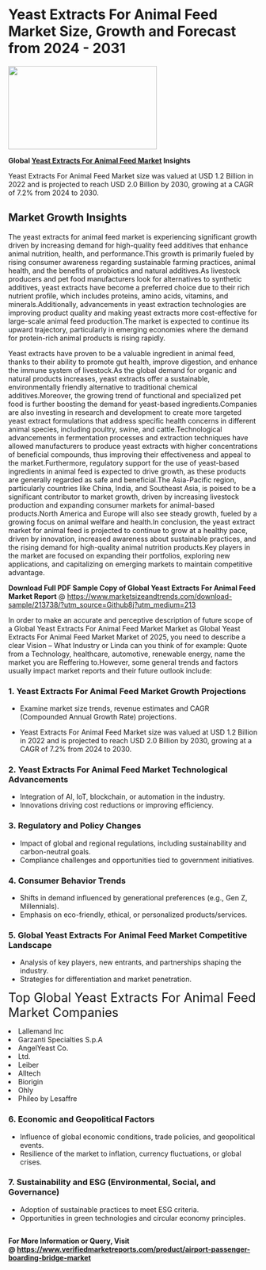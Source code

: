 <H1>Yeast Extracts For Animal Feed Market Size, Growth and Forecast from 2024 - 2031</H1><img class="aligncenter size-medium wp-image-584254" src="https://thirdeyenews.in/wp-content/uploads/2024/09/Global-Market-Research-300x168.jpeg" alt="" width="300" height="168" /><p><strong>Global&nbsp;<a href="https://www.marketsizeandtrends.com/download-sample/213738/?utm_source=Github8j?utm_medium=213">Yeast Extracts For Animal Feed Market</a> Insights</strong></p><p>Yeast Extracts For Animal Feed Market size was valued at USD 1.2 Billion in 2022 and is projected to reach USD 2.0 Billion by 2030, growing at a CAGR of 7.2% from 2024 to 2030.</p><p><h2>Market Growth Insights</h2> <p>The yeast extracts for animal feed market is experiencing significant growth driven by increasing demand for high-quality feed additives that enhance animal nutrition, health, and performance.This growth is primarily fueled by rising consumer awareness regarding sustainable farming practices, animal health, and the benefits of probiotics and natural additives.As livestock producers and pet food manufacturers look for alternatives to synthetic additives, yeast extracts have become a preferred choice due to their rich nutrient profile, which includes proteins, amino acids, vitamins, and minerals.Additionally, advancements in yeast extraction technologies are improving product quality and making yeast extracts more cost-effective for large-scale animal feed production.The market is expected to continue its upward trajectory, particularly in emerging economies where the demand for protein-rich animal products is rising rapidly.</p> <p>Yeast extracts have proven to be a valuable ingredient in animal feed, thanks to their ability to promote gut health, improve digestion, and enhance the immune system of livestock.As the global demand for organic and natural products increases, yeast extracts offer a sustainable, environmentally friendly alternative to traditional chemical additives.Moreover, the growing trend of functional and specialized pet food is further boosting the demand for yeast-based ingredients.Companies are also investing in research and development to create more targeted yeast extract formulations that address specific health concerns in different animal species, including poultry, swine, and cattle.Technological advancements in fermentation processes and extraction techniques have allowed manufacturers to produce yeast extracts with higher concentrations of beneficial compounds, thus improving their effectiveness and appeal to the market.Furthermore, regulatory support for the use of yeast-based ingredients in animal feed is expected to drive growth, as these products are generally regarded as safe and beneficial.The Asia-Pacific region, particularly countries like China, India, and Southeast Asia, is poised to be a significant contributor to market growth, driven by increasing livestock production and expanding consumer markets for animal-based products.North America and Europe will also see steady growth, fueled by a growing focus on animal welfare and health.In conclusion, the yeast extract market for animal feed is projected to continue to grow at a healthy pace, driven by innovation, increased awareness about sustainable practices, and the rising demand for high-quality animal nutrition products.Key players in the market are focused on expanding their portfolios, exploring new applications, and capitalizing on emerging markets to maintain competitive advantage.</p> <p><span class=""><strong>Download Full PDF Sample Copy of Global Yeast Extracts For Animal Feed Market Report</strong> @ <a href="https://www.marketsizeandtrends.com/download-sample/213738/?utm_source=Github8j?utm_medium=213" target="_blank">https://www.marketsizeandtrends.com/download-sample/213738/?utm_source=Github8j?utm_medium=213</a></span></p><p>In order to make an accurate and perceptive description of future scope of a Global&nbsp;Yeast Extracts For Animal Feed Market Market as Global&nbsp;Yeast Extracts For Animal Feed Market Market of 2025, you need to describe a clear Vision &ndash; What Industry or Linda can you think of for example: Quote from a Technology, healthcare, automotive, renewable energy, name the market you are Reffering to.However, some general trends and factors usually impact market reports and their future outlook include:</p><h3>1.&nbsp;<strong>Yeast Extracts For Animal Feed Market Growth Projections</strong></h3><ul><li>Examine market size trends, revenue estimates and CAGR (Compounded Annual Growth Rate) projections.</li><li><p>Yeast Extracts For Animal Feed Market size was valued at USD 1.2 Billion in 2022 and is projected to reach USD 2.0 Billion by 2030, growing at a CAGR of 7.2% from 2024 to 2030.</p></li></ul><h3>2.&nbsp;<strong>Yeast Extracts For Animal Feed Market Technological Advancements</strong></h3><ul><li>Integration of AI, IoT, blockchain, or automation in the industry.</li><li>Innovations driving cost reductions or improving efficiency.</li></ul><h3>3.&nbsp;<strong>Regulatory and Policy Changes</strong></h3><ul><li>Impact of global and regional regulations, including sustainability and carbon-neutral goals.</li><li>Compliance challenges and opportunities tied to government initiatives.</li></ul><h3>4.&nbsp;<strong>Consumer Behavior Trends</strong></h3><ul><li>Shifts in demand influenced by generational preferences (e.g., Gen Z, Millennials).</li><li>Emphasis on eco-friendly, ethical, or personalized products/services.</li></ul><h3>5.&nbsp;<strong>Global Yeast Extracts For Animal Feed Market Competitive Landscape</strong></h3><ul><li>Analysis of key players, new entrants, and partnerships shaping the industry.</li><li>Strategies for differentiation and market penetration.</li></ul><p data-pm-slice="1 1 []"><span style="color: inherit; font-family: inherit; font-size: 25px;">Top Global Yeast Extracts For Animal Feed Market Companies</span></p><div class="" data-test-id=""><p><li>Lallemand Inc</li><li> Garzanti Specialties S.p.A</li><li> AngelYeast Co.</li><li> Ltd.</li><li> Leiber</li><li> Alltech</li><li> Biorigin</li><li> Ohly</li><li> Phileo by Lesaffre</li></p></div><h3>6.&nbsp;<strong>Economic and Geopolitical Factors</strong></h3><ul><li>Influence of global economic conditions, trade policies, and geopolitical events.</li><li>Resilience of the market to inflation, currency fluctuations, or global crises.</li></ul><h3>7.&nbsp;<strong>Sustainability and ESG (Environmental, Social, and Governance)</strong></h3><ul><li>Adoption of sustainable practices to meet ESG criteria.</li><li>Opportunities in green technologies and circular economy principles.</li></ul><h2><strong style="font-size: 14px;">For More Information or Query, Visit @&nbsp;</strong><a style="background-color: #ffffff; font-size: 14px;" href="https://www.marketsizeandtrends.com/report/yeast-extracts-for-animal-feed-market/" target="_blank">https://www.verifiedmarketreports.com/product/airport-passenger-boarding-bridge-market</a></h2>
